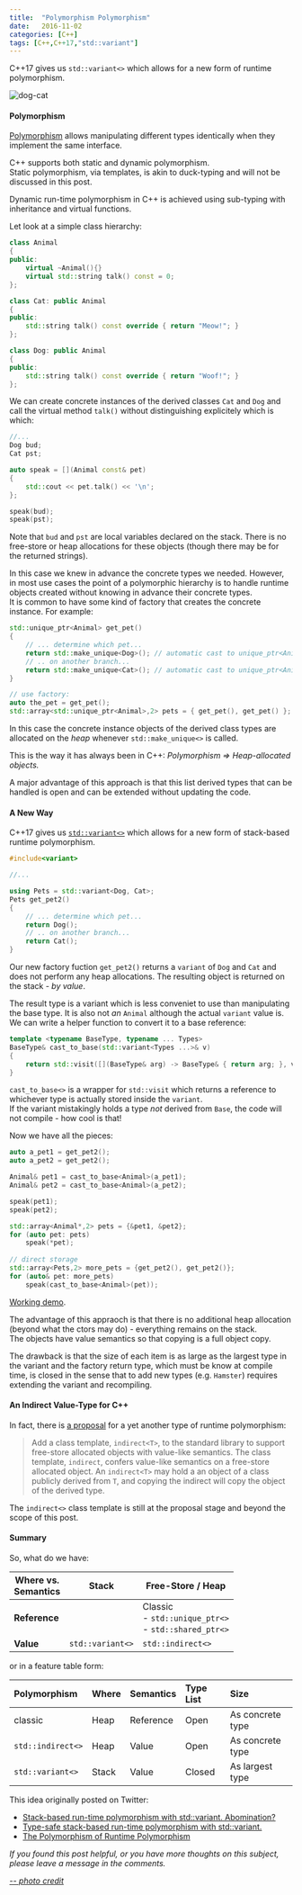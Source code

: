 ```yaml
---
title:  "Polymorphism Polymorphism"
date:   2016-11-02 
categories: [C++]
tags: [C++,C++17,"std::variant"]
---
```

C++17 gives us `std::variant<>` which allows for a new form of runtime polymorphism.  

![dog-cat](../../assets/dog-cat.jpg)

#### Polymorphism
[Polymorphism] allows manipulating different types identically when they implement the same interface.  

C++ supports both static and dynamic polymorphism.  
Static polymorphism, via templates, is akin to duck-typing and will not be discussed in this post.  

Dynamic run-time polymorphism in C++ is achieved using sub-typing with inheritance and virtual functions.  

Let look at a simple class hierarchy:

```cpp
class Animal
{
public:
    virtual ~Animal(){}
    virtual std::string talk() const = 0;
};

class Cat: public Animal
{
public:
    std::string talk() const override { return "Meow!"; }
};

class Dog: public Animal
{
public:
    std::string talk() const override { return "Woof!"; }
};
```

We can create concrete instances of the derived classes `Cat` and `Dog` and call the virtual method `talk()` without distinguishing explicitely which is which:

```cpp
//...
Dog bud;
Cat pst;

auto speak = [](Animal const& pet)
{
    std::cout << pet.talk() << '\n';
};

speak(bud);
speak(pst);
```
Note that `bud` and `pst` are local variables declared on the stack. There is no free-store or heap allocations for these objects (though there may be for the returned strings).  

In this case we knew in advance the concrete types we needed. However, in most use cases the point of a polymorphic hierarchy is to handle runtime objects created without knowing in advance their concrete types.  
It is common to have some kind of factory that creates the concrete instance. For example:

```cpp
std::unique_ptr<Animal> get_pet()
{
    // ... determine which pet...
    return std::make_unique<Dog>(); // automatic cast to unique_ptr<Animal>
    // .. on another branch...
    return std::make_unique<Cat>(); // automatic cast to unique_ptr<Animal>
}

// use factory:
auto the_pet = get_pet();
std::array<std::unique_ptr<Animal>,2> pets = { get_pet(), get_pet() };

```
In this case the concrete instance objects of the derived class types are allocated on the *heap* whenever `std::make_unique<>` is called.  

This is the way it has always been in C++: *Polymorphism ⇒ Heap-allocated objects.*

A major advantage of this approach is that this list derived types that can be handled is open and can be extended without updating the code.

#### A New Way
C++17 gives us [`std::variant<>`][variant] which allows for a new form of stack-based runtime polymorphism.

```cpp
#include<variant>

//...

using Pets = std::variant<Dog, Cat>;
Pets get_pet2()
{
    // ... determine which pet...
    return Dog();
    // .. on another branch...
    return Cat();
}
```
Our new factory fuction `get_pet2()` returns a `variant` of `Dog` and `Cat` and does not perform any heap allocations. The resulting object is returned on the stack - *by value*.

The result type is a variant which is less conveniet to use than manipulating the base type. It is also not *an* `Animal` although the actual `variant` value is.  
We can write a helper function to convert it to a base reference:

```cpp
template <typename BaseType, typename ... Types>
BaseType& cast_to_base(std::variant<Types ...>& v)
{
    return std::visit([](BaseType& arg) -> BaseType& { return arg; }, v);
}
```
`cast_to_base<>` is a wrapper for `std::visit` which returns a reference to whichever type is actually stored inside the `variant`.  
If the variant mistakingly holds a type *not* derived from `Base`, the code will not compile - how cool is that!

Now we have all the pieces:

```cpp
auto a_pet1 = get_pet2();
auto a_pet2 = get_pet2();

Animal& pet1 = cast_to_base<Animal>(a_pet1);
Animal& pet2 = cast_to_base<Animal>(a_pet2);

speak(pet1);
speak(pet2);

std::array<Animal*,2> pets = {&pet1, &pet2};
for (auto pet: pets)
    speak(*pet);
    
// direct storage    
std::array<Pets,2> more_pets = {get_pet2(), get_pet2()};
for (auto& pet: more_pets)
    speak(cast_to_base<Animal>(pet));      
```
[Working demo](http://melpon.org/wandbox/permlink/HrAypsYnnIspUDfD).

The advantage of this appraoch is that there is no additional heap allocation (beyond what the ctors may do) - everything remains on the stack.  
The objects have value semantics so that copying is a full object copy.

The drawback is that the size of each item is as large as the largest type in the variant and the factory return type, which must be know at compile time, is closed in the sense that to add new types (e.g. `Hamster`) requires extending the variant and recompiling.

#### An Indirect Value-Type for C++
In fact, there is [a proposal][indirect] for a yet another type of runtime polymorphism:  

> Add a class template, `indirect<T>`, to the standard library to support free-store allocated objects with value-like semantics.
> The class template, `indirect`, confers value-like semantics on a free-store allocated	object. An `indirect<T>` may hold a an object of a class publicly derived
from `T`, and copying the indirect will copy the object of the derived type.

The `indirect<>` class template is still at the proposal stage and beyond the scope of this post.

#### Summary

So, what do we have:

| **Where vs.<br>Semantics** | **Stack**                | **Free-Store / Heap**                            |
|---------------------|----------------------|------------------------------|
| **Reference**           |                      | Classic<br> - `std::unique_ptr<>`<br> - `std::shared_ptr<>` |
| **Value**               | `std::variant<>` | `std::indirect<>` |
  
or in a feature table form:

| **Polymorphism**  | **Where** | **Semantics** | **Type List** | **Size** |
|:--------------|:------|:----------|:----------|:-----------------|
| classic       | Heap  | Reference | Open      | As concrete type |
| `std::indirect<>` | Heap  | Value     | Open      | As concrete type |
| `std::variant<>`       | Stack | Value     | Closed    | As largest type  |

This idea originally posted on Twitter:

- [Stack-based run-time polymorphism with std::variant. Abomination?](https://twitter.com/AdiShavit/status/789053849843691520)
- [Type-safe stack-based run-time polymorphism with std::variant.](https://twitter.com/AdiShavit/status/789348353725300736)
- [The Polymorphism of Runtime Polymorphism](https://twitter.com/AdiShavit/status/790816806919401472)


*If you found this post helpful, or you have more thoughts on this subject, please leave a message in the comments.*

[*-- photo credit*](https://flic.kr/p/8AuoXM)

[Polymorphism]: https://en.wikipedia.org/wiki/Polymorphism_(computer_science)
[variant]: http://en.cppreference.com/w/cpp/utility/variant
[indirect]: http://www.open-std.org/jtc1/sc22/wg21/docs/papers/2016/p0201r1.pdf		